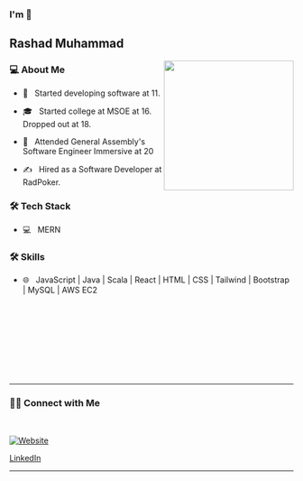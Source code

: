 ### I'm 👋<h2> Rashad Muhammad</h2>

<img align='right' src="https://media.giphy.com/media/M9gbBd9nbDrOTu1Mqx/giphy.gif" width="230">

<h3>💻 About Me</h3>



- 🤔 &nbsp; Started developing software at 11.

- 🎓 &nbsp; Started college at MSOE at 16. Dropped out at 18.

- 🌱 &nbsp; Attended General Assembly's Software Engineer Immersive at 20

- ✍️ &nbsp; Hired as a Software Developer at RadPoker.



<h3>🛠 Tech Stack</h3>



- 💻 &nbsp; MERN
<h3>🛠 Skills</h3>

- 🌐 &nbsp; JavaScript | Java | Scala | React | HTML | CSS | Tailwind | Bootstrap | MySQL | AWS EC2

<!--

- 🛢 &nbsp; MySQL | MongoDB

-->



<br/><br/>

<br/>

<br/>


<br><br>



<hr>



<h3> 🤝🏻 Connect with Me </h3>

<br>



<p align="center">

<a href="https://grand-cendol-b575c6.netlify.app/"><img alt="Website" src=""></a>

<a href="https://www.linkedin.com/in/rashad-muhammad-0955ab21b/">LinkedIn</a>

</p>









<hr>



